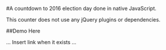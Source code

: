 #A countdown to 2016 election day done in native JavaScript.

This counter does not use any jQuery plugins or dependencies.

##Demo Here

... Insert link when it exists ...